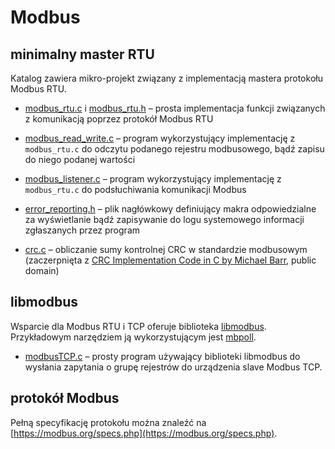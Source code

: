 # Modbus

## minimalny master RTU

Katalog zawiera mikro-projekt związany z implementacją mastera protokołu Modbus RTU.

* [modbus_rtu.c](modbus_rtu.c) i [modbus_rtu.h](modbus_rtu.h) – prosta implementacja funkcji związanych z komunikacją poprzez protokół Modbus RTU
* [modbus_read_write.c](modbus_read_write.c) – program wykorzystujący implementację z `modbus_rtu.c` do odczytu podanego rejestru modbusowego, bądź zapisu do niego podanej wartości
* [modbus_listener.c](modbus_listener.c) – program wykorzystujący implementację z `modbus_rtu.c` do podsłuchiwania komunikacji Modbus

* [error_reporting.h](error_reporting.h) – plik nagłówkowy definiujący makra odpowiedzialne za wyświetlanie bądź zapisywanie do logu systemowego informacji zgłaszanych przez program
* [crc.c](crc.c) – obliczanie sumy kontrolnej CRC w standardzie modbusowym (zaczerpnięta z [CRC Implementation Code in C by Michael Barr](http://www.netrino.com/Embedded-Systems/How-To/CRC-Calculation-C-Code), public domain)

## libmodbus

Wsparcie dla Modbus RTU i TCP oferuje biblioteka [libmodbus](https://libmodbus.org/).
Przykładowym narzędziem ją wykorzystującym jest [mbpoll](https://github.com/epsilonrt/mbpoll).

* [modbusTCP.c](modbusTCP.c) – prosty program używający biblioteki libmodbus do wysłania zapytania o grupę rejestrów do urządzenia slave Modbus TCP.

## protokół Modbus

Pełną specyfikację protokołu można znaleźć na [https://modbus.org/specs.php](https://modbus.org/specs.php).
